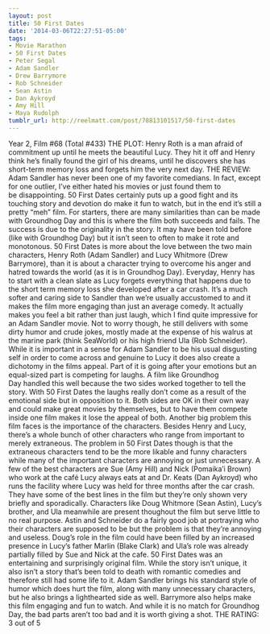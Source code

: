 ```yaml
---
layout: post
title: 50 First Dates
date: '2014-03-06T22:27:51-05:00'
tags:
- Movie Marathon
- 50 First Dates
- Peter Segal
- Adam Sandler
- Drew Barrymore
- Rob Schneider
- Sean Astin
- Dan Aykroyd
- Amy Hill
- Maya Rudolph
tumblr_url: http://reelmatt.com/post/78813101517/50-first-dates
---
```



Year 2, Film #68 (Total #433)
THE PLOT: Henry Roth is a man afraid of commitment up until he meets the beautiful Lucy. They hit it off and Henry think he’s finally found the girl of his dreams, until he discovers she has short-term memory loss and forgets him the very next day.
THE REVIEW: Adam Sandler has never been one of my favorite comedians. In fact, except for one outlier, I’ve either hated his movies or just found them to be disappointing. 50 First Dates certainly puts up a good fight and its touching story and devotion do make it fun to watch, but in the end it’s still a pretty “meh” film.
For starters, there are many similarities than can be made with Groundhog Day and this is where the film both succeeds and fails. The success is due to the originality in the story. It may have been told before (like with Groundhog Day) but it isn’t seen to often to make it rote and monotonous. 50 First Dates is more about the love between the two main characters, Henry Roth (Adam Sandler) and Lucy Whitmore (Drew Barrymore), than it is about a character trying to overcome his anger and hatred towards the world (as it is in Groundhog Day). Everyday, Henry has to start with a clean slate as Lucy forgets everything that happens due to the short term memory loss she developed after a car crash. It’s a much softer and caring side to Sandler than we’re usually accustomed to and it makes the film more engaging than just an average comedy. It actually makes you feel a bit rather than just laugh, which I find quite impressive for an Adam Sandler movie.
Not to worry though, he still delivers with some dirty humor and crude jokes, mostly made at the expense of his walrus at the marine park (think SeaWorld) or his high friend Ula (Rob Schneider). While it is important in a sense for Adam Sandler to be his usual disgusting self in order to come across and genuine to Lucy it does also create a dichotomy in the films appeal. Part of it is going after your emotions but an equal-sized part is competing for laughs. A film like Groundhog Day handled this well because the two sides worked together to tell the story. With 50 First Dates the laughs really don’t come as a result of the emotional side but in opposition to it. Both sides are OK in their own way and could make great movies by themselves, but to have them compete inside one film makes it lose the appeal of both.
Another big problem this film faces is the importance of the characters. Besides Henry and Lucy, there’s a whole bunch of other characters who range from important to merely extraneous. The problem in 50 First Dates though is that the extraneous characters tend to be the more likable and funny characters while many of the important characters are annoying or just unnecessary. A few of the best characters are Sue (Amy Hill) and Nick (Pomaika’i Brown) who work at the café Lucy always eats at and Dr. Keats (Dan Aykroyd) who runs the facility where Lucy was held for three months after the car crash. They have some of the best lines in the film but they’re only shown very briefly and sporadically. Characters like Doug Whitmore (Sean Astin), Lucy’s brother, and Ula meanwhile are present thoughout the film but serve little to no real purpose. Astin and Schneider do a fairly good job at portraying who their characters are supposed to be but the problem is that they’re annoying and useless. Doug’s role in the film could have been filled by an increased presence in Lucy’s father Marlin (Blake Clark) and Ula’s role was already partially filled by Sue and Nick at the cafe.
50 First Dates was an entertaining and surprisingly original film. While the story isn’t unique, it also isn’t a story that’s been told to death with romantic comedies and therefore still had some life to it. Adam Sandler brings his standard style of humor which does hurt the film, along with many unnecessary characters, but he also brings a lighthearted side as well. Barrymore also helps make this film engaging and fun to watch. And while it is no match for Groundhog Day, the bad parts aren’t too bad and it is worth giving a shot.
THE RATING: 3 out of 5
